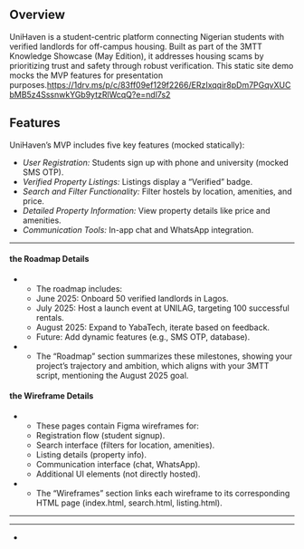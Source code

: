 

## Overview
UniHaven is a student-centric platform connecting Nigerian students with verified landlords for off-campus housing. Built as part of the 3MTT Knowledge Showcase (May Edition), it addresses housing scams by prioritizing trust and safety through robust verification. This static site demo mocks the MVP features for presentation purposes.https://1drv.ms/p/c/83ff09ef129f2266/ERzIxqqir8pDm7PGqvXUCbMB5z4SssnwkYGb9ytzRlWcqQ?e=ndl7s2

## Features
UniHaven’s MVP includes five key features (mocked statically):
- *User Registration:* Students sign up with phone and university (mocked SMS OTP).
- *Verified Property Listings:* Listings display a “Verified” badge.
- *Search and Filter Functionality:* Filter hostels by location, amenities, and price.
- *Detailed Property Information:* View property details like price and amenities.
- *Communication Tools:* In-app chat and WhatsApp integration.
- ---

####  the Roadmap Details
- * The roadmap includes:
  - June 2025: Onboard 50 verified landlords in Lagos.
  - July 2025: Host a launch event at UNILAG, targeting 100 successful rentals.
  - August 2025: Expand to YabaTech, iterate based on feedback.
  - Future: Add dynamic features (e.g., SMS OTP, database).
- * The “Roadmap” section summarizes these milestones, showing your project’s trajectory and ambition, which aligns with your 3MTT script, mentioning the August 2025 goal.

#### the Wireframe Details
- * These pages contain Figma wireframes for:
  -  Registration flow (student signup).
  - Search interface (filters for location, amenities).
  - Listing details (property info).
  - Communication interface (chat, WhatsApp).
  - Additional UI elements (not directly hosted).
- * The “Wireframes” section links each wireframe to its corresponding HTML page (index.html, search.html, listing.html).


  
     




---


---



-
